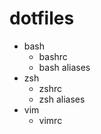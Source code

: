 # dotfiles

- bash
    - bashrc
    - bash aliases
- zsh
    - zshrc
    - zsh aliases
- vim
    - vimrc
